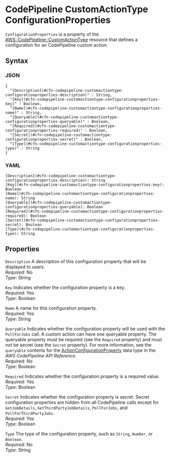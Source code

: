 # CodePipeline CustomActionType ConfigurationProperties<a name="aws-resource-codepipeline-customactiontype-configurationproperties"></a>

`ConfigurationProperties` is a property of the [AWS::CodePipeline::CustomActionType](aws-resource-codepipeline-customactiontype.md) resource that defines a configuration for an CodePipeline custom action\.

## Syntax<a name="w13ab1c21c10c81c13c21b5"></a>

### JSON<a name="aws-properties-codepipeline-customactiontype-configurationproperties-syntax.json"></a>

```
{
  "[Description](#cfn-codepipeline-customactiontype-configurationproperties-description)" : String,
  "[Key](#cfn-codepipeline-customactiontype-configurationproperties-key)" : Boolean,
  "[Name](#cfn-codepipeline-customactiontype-configurationproperties-name)" : String,
  "[Queryable](#cfn-codepipeline-customactiontype-configurationproperties-queryable)" : Boolean,
  "[Required](#cfn-codepipeline-customactiontype-configurationproperties-required)" : Boolean,
  "[Secret](#cfn-codepipeline-customactiontype-configurationproperties-secret)" : Boolean,
  "[Type](#cfn-codepipeline-customactiontype-configurationproperties-type)" : String
}
```

### YAML<a name="aws-properties-codepipeline-customactiontype-configurationproperties-syntax.yaml"></a>

```
[Description](#cfn-codepipeline-customactiontype-configurationproperties-description): String
[Key](#cfn-codepipeline-customactiontype-configurationproperties-key): Boolean
[Name](#cfn-codepipeline-customactiontype-configurationproperties-name): String
[Queryable](#cfn-codepipeline-customactiontype-configurationproperties-queryable): Boolean
[Required](#cfn-codepipeline-customactiontype-configurationproperties-required): Boolean
[Secret](#cfn-codepipeline-customactiontype-configurationproperties-secret): Boolean
[Type](#cfn-codepipeline-customactiontype-configurationproperties-type): String
```

## Properties<a name="w13ab1c21c10c81c13c21b7"></a>

`Description`  <a name="cfn-codepipeline-customactiontype-configurationproperties-description"></a>
A description of this configuration property that will be displayed to users\.  
*Required*: No  
*Type*: String

`Key`  <a name="cfn-codepipeline-customactiontype-configurationproperties-key"></a>
Indicates whether the configuration property is a key\.  
*Required*: Yes  
*Type*: Boolean

`Name`  <a name="cfn-codepipeline-customactiontype-configurationproperties-name"></a>
A name for this configuration property\.  
*Required*: Yes  
*Type*: String

`Queryable`  <a name="cfn-codepipeline-customactiontype-configurationproperties-queryable"></a>
Indicates whether the configuration property will be used with the `PollForJobs` call\. A custom action can have one queryable property\. The queryable property must be required \(see the `Required` property\) and must not be secret \(see the `Secret` property\)\. For more information, see the `queryable` contents for the [ActionConfigurationProperty](https://docs.aws.amazon.com/codepipeline/latest/APIReference/API_ActionConfigurationProperty.html) data type in the *AWS CodePipeline API Reference*\.  
*Required*: No  
*Type*: Boolean

`Required`  <a name="cfn-codepipeline-customactiontype-configurationproperties-required"></a>
Indicates whether the configuration property is a required value\.  
*Required*: Yes  
*Type*: Boolean

`Secret`  <a name="cfn-codepipeline-customactiontype-configurationproperties-secret"></a>
Indicates whether the configuration property is secret\. Secret configuration properties are hidden from all CodePipeline calls except for `GetJobDetails`, `GetThirdPartyJobDetails`, `PollForJobs`, and `PollForThirdPartyJobs`\.  
*Required*: Yes  
*Type*: Boolean

`Type`  <a name="cfn-codepipeline-customactiontype-configurationproperties-type"></a>
The type of the configuration property, such as `String`, `Number`, or `Boolean`\.  
*Required*: No  
*Type*: String